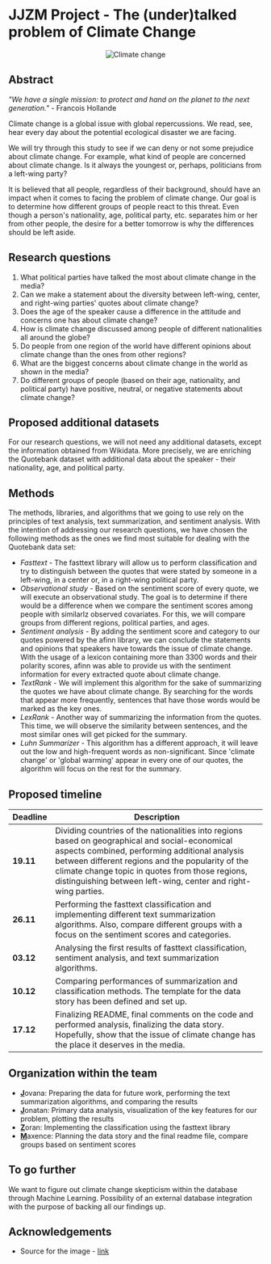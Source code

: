 # JJZM Project - The (under)talked problem of Climate Change

<p align="center">
  <img src="https://www.itu.int/en/mediacentre/backgrounders/PublishingImages/climate-change-backgrounder.jpg" alt="Climate change"/>
</p>

## Abstract

*"We have a single mission: to protect and hand on the planet to the next generation."* - Francois Hollande

Climate change is a global issue with global repercussions. We read, see, hear every day about the potential ecological disaster we are facing.

We will try through this study to see if we can deny or not some prejudice about climate change. For example, what kind of people are concerned about climate change. Is it always the youngest or, perhaps, politicians from a left-wing party? 

It is believed that all people, regardless of their background, should have an impact when it comes to facing the problem of climate change. Our goal is to determine how different groups of people react to this threat. Even though a person's nationality, age, political party, etc. separates him or her from other people, the desire for a better tomorrow is why the differences should be left aside.

## Research questions

1. What political parties have talked the most about climate change in the media?
2. Can we make a statement about the diversity between left-wing, center, and right-wing parties' quotes about climate change?
3. Does the age of the speaker cause a difference in the attitude and concerns one has about climate change?
4. How is climate change discussed among people of different nationalities all around the globe?
5. Do people from one region of the world have different opinions about climate change than the ones from other regions?
6. What are the biggest concerns about climate change in the world as shown in the media?
7. Do different groups of people (based on their age, nationality, and political party) have positive, neutral, or negative statements about climate change?

## Proposed additional datasets

For our research questions, we will not need any additional datasets, except the information obtained from Wikidata. More precisely, we are enriching the Quotebank dataset with additional data about the speaker - their nationality, age, and political party.

## Methods

The methods, libraries, and algorithms that we going to use rely on the principles of text analysis, text summarization, and sentiment analysis. With the intention of addressing our research questions, we have chosen the following methods as the ones we find most suitable for dealing with the Quotebank data set:

- *Fasttext* - The fasttext library will allow us to perform classification and try to distinguish between the quotes that were stated by someone in a left-wing, in a center or, in a right-wing political party.
- *Observational study* - Based on the sentiment score of every quote, we will execute an observational study. The goal is to determine if there would be a difference when we compare the sentiment scores among people with similarlz observed covariates. For this, we will compare groups from different regions, political parties, and ages.
- *Sentiment analysis* - By adding the sentiment score and category to our quotes powered by the afinn library, we can conclude the statements and opinions that speakers have towards the issue of climate change. With the usage of a lexicon containing more than 3300 words and their polarity scores, afinn was able to provide us with the sentiment information for every extracted quote about climate change.
- *TextRank* - We will implement this algorithm for the sake of summarizing the quotes we have about climate change. By searching for the words that appear more frequently, sentences that have those words would be marked as the key ones.
- *LexRank* - Another way of summarizing the information from the quotes. This time, we will observe the similarity between sentences, and the most similar ones will get picked for the summary.
- *Luhn Summarizer* - This algorithm has a different approach, it will leave out the low and high-frequent words as non-significant. Since 'climate change' or 'global warming' appear in every one of our quotes, the algorithm will focus on the rest for the summary.

## Proposed timeline

| Deadline | Description                                                                                                                                                                                                                                                                                                  |
|----------|--------------------------------------------------------------------------------------------------------------------------------------------------------------------------------------------------------------------------------------------------------------------------------------------------------------|
| **19.11**    | Dividing countries of the nationalities into regions based on geographical and social-economical aspects combined, performing additional analysis between different regions and the popularity of the climate change topic in quotes from those regions, distinguishing between left-wing, center and right-wing parties. |
| **26.11**    | Performing the fasttext classification and implementing different text summarization algorithms. Also, compare different groups with a focus on the sentiment scores and categories.                                                                                                                                                                                                                                                                           |
| **03.12**    | Analysing the first results of fasttext classification, sentiment analysis, and text summarization algorithms.                                                                                                                                                                                                                     |
| **10.12**    | Comparing performances of summarization and classification methods. The template for the data story has been defined and set up.                                                                                                                                                                                                                                           |
| **17.12**    | Finalizing README, final comments on the code and performed analysis, finalizing the data story. Hopefully, show that the issue of climate change has the place it deserves in the media.                                                                                                                                                                                                          |

## Organization within the team

- <ins>**J**</ins>ovana: Preparing the data for future work, performing the text summarization algorithms, and comparing the results
- <ins>**J**</ins>onatan: Primary data analysis, visualization of the key features for our problem, plotting the results
- <ins>**Z**</ins>oran: Implementing the classification using the fasttext library
- <ins>**M**</ins>axence: Planning the data story and the final readme file, compare groups based on sentiment scores

## To go further

We want to figure out climate change skepticism within the database through Machine Learning. Possibility of an external database integration with the purpose of backing all our findings up.

## Acknowledgements

- Source for the image - [link](https://www.itu.int/en/mediacentre/backgrounders/Pages/climate-change.aspx)
